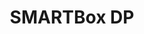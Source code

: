 ---
title: SMARTBox DP
layout: bundle
image: '/images/devices/device-list/smartbox-dp.jpg'
brand: SMARTBox
---
